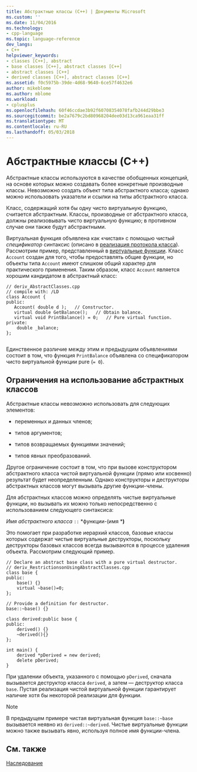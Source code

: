 ```yaml
---
title: Абстрактные классы (C++) | Документы Microsoft
ms.custom: ''
ms.date: 11/04/2016
ms.technology:
- cpp-language
ms.topic: language-reference
dev_langs:
- C++
helpviewer_keywords:
- classes [C++], abstract
- base classes [C++], abstract classes [C++]
- abstract classes [C++]
- derived classes [C++], abstract classes [C++]
ms.assetid: f0c5975b-39de-4d68-9640-6ce57f4632e6
author: mikeblome
ms.author: mblome
ms.workload:
- cplusplus
ms.openlocfilehash: 60f46ccdae3b92f60708354078fafb244d29bbe3
ms.sourcegitcommit: be2a7679c2bd80968204dee03d13ca961eaa31ff
ms.translationtype: MT
ms.contentlocale: ru-RU
ms.lasthandoff: 05/03/2018
---
```

# <a name="abstract-classes-c"></a>Абстрактные классы (C++)
Абстрактные классы используются в качестве обобщенных концепций, на основе которых можно создавать более конкретные производные классы. Невозможно создать объект типа абстрактного класса; однако можно использовать указатели и ссылки на типы абстрактного класса.  
  
 Класс, содержащий хотя бы одну чисто виртуальную функцию, считается абстрактным. Классы, производные от абстрактного класса, должны реализовывать чисто виртуальную функцию; в противном случае они также будут абстрактными.  
  
 Виртуальная функция объявлена как «чистая» с помощью *чистый спецификатор* синтаксис (описано в [реализация протокола класса](http://msdn.microsoft.com/en-us/a319f1b3-05e8-400e-950a-1ca6eb105ab5)). Рассмотрим пример, представленный в [виртуальные функции](../cpp/virtual-functions.md). Класс `Account` создан для того, чтобы предоставлять общие функции, но объекты типа `Account` имеют слишком общий характер для практического применения. Таким образом, класс `Account` является хорошим кандидатом в абстрактный класс:  
  
```  
// deriv_AbstractClasses.cpp  
// compile with: /LD  
class Account {  
public:  
   Account( double d );   // Constructor.  
   virtual double GetBalance();   // Obtain balance.  
   virtual void PrintBalance() = 0;   // Pure virtual function.  
private:  
    double _balance;  
};  
  
```  
  
 Единственное различие между этим и предыдущим объявлениями состоит в том, что функция `PrintBalance` объявлена со спецификатором чисто виртуальной функции pure (`= 0`).  
  
## <a name="restrictions-on-abstract-classes"></a>Ограничения на использование абстрактных классов  
 Абстрактные классы невозможно использовать для следующих элементов:  
  
-   переменных и данных членов;  
  
-   типов аргументов;  
  
-   типов возвращаемых функциями значений;  
  
-   типов явных преобразований.  
  
 Другое ограничение состоит в том, что при вызове конструктором абстрактного класса чистой виртуальной функции (прямо или косвенно) результат будет неопределенным. Однако конструкторы и деструкторы абстрактных классов могут вызывать другие функции-члены.  
  
 Для абстрактных классов можно определять чистые виртуальные функции, но вызывать их можно только непосредственно с использованием следующего синтаксиса:  
  
 *Имя абстрактного класса* `::` *функции-(имя ***)**  
  
 Это помогает при разработке иерархий классов, базовые классы которых содержат чистые виртуальные деструкторы, поскольку деструкторы базовых классов всегда вызываются в процессе удаления объекта. Рассмотрим следующий пример.  
  
```  
// Declare an abstract base class with a pure virtual destructor.  
// deriv_RestrictionsonUsingAbstractClasses.cpp  
class base {  
public:  
    base() {}  
    virtual ~base()=0;  
};  
  
// Provide a definition for destructor.  
base::~base() {}  
  
class derived:public base {  
public:  
    derived() {}  
    ~derived(){}  
};  
  
int main() {  
    derived *pDerived = new derived;  
    delete pDerived;  
}  
```  
  
 При удалении объекта, указанного с помощью `pDerived`, сначала вызывается деструктор класса `derived`, а затем — деструктор класса `base`. Пустая реализация чистой виртуальной функции гарантирует наличие хотя бы некоторой реализации для функции.  
  
> [!NOTE]
>  В предыдущем примере чистая виртуальная функция `base::~base` вызывается неявно из `derived::~derived`. Чистые виртуальные функции можно также вызывать явно, используя полное имя функции-члена.  
  
## <a name="see-also"></a>См. также  
 [Наследование](../cpp/inheritance-cpp.md)